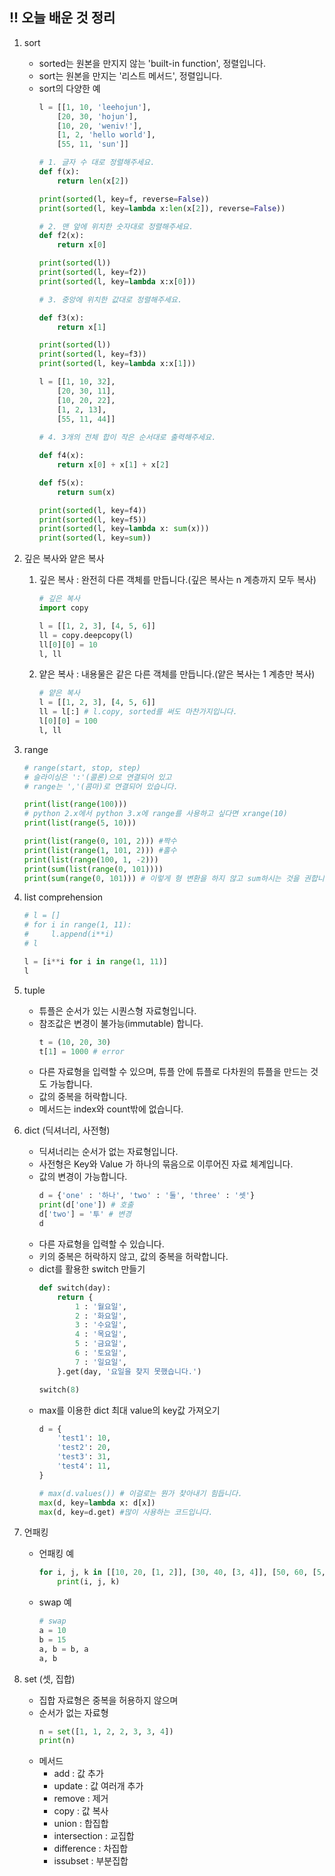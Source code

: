 ## !! 오늘 배운 것 정리

1. sort
    * sorted는 원본을 만지지 않는 'built-in function', 정렬입니다.
    * sort는 원본을 만지는 '리스트 메서드', 정렬입니다.
    * sort의 다양한 예
        ```python
        l = [[1, 10, 'leehojun'], 
            [20, 30, 'hojun'], 
            [10, 20, 'weniv!'], 
            [1, 2, 'hello world'], 
            [55, 11, 'sun']]

        # 1. 글자 수 대로 정렬해주세요.
        def f(x):
            return len(x[2])

        print(sorted(l, key=f, reverse=False))
        print(sorted(l, key=lambda x:len(x[2]), reverse=False))

        # 2. 맨 앞에 위치한 숫자대로 정렬해주세요.
        def f2(x):
            return x[0]

        print(sorted(l))
        print(sorted(l, key=f2))
        print(sorted(l, key=lambda x:x[0]))

        # 3. 중앙에 위치한 값대로 정렬해주세요.

        def f3(x):
            return x[1]

        print(sorted(l))
        print(sorted(l, key=f3))
        print(sorted(l, key=lambda x:x[1]))

        l = [[1, 10, 32], 
            [20, 30, 11], 
            [10, 20, 22], 
            [1, 2, 13], 
            [55, 11, 44]]
            
        # 4. 3개의 전체 합이 작은 순서대로 출력해주세요.

        def f4(x):
            return x[0] + x[1] + x[2]

        def f5(x):
            return sum(x)

        print(sorted(l, key=f4))
        print(sorted(l, key=f5))
        print(sorted(l, key=lambda x: sum(x)))
        print(sorted(l, key=sum))
        ```

2. 깊은 복사와 얕은 복사
    1. 깊은 복사 : 완전히 다른 객체를 만듭니다.(깊은 복사는 n 계층까지 모두 복사)
        ```python
        # 깊은 복사
        import copy

        l = [[1, 2, 3], [4, 5, 6]]
        ll = copy.deepcopy(l)
        ll[0][0] = 10
        l, ll
        ```
    2. 얕은 복사 : 내용물은 같은 다른 객체를 만듭니다.(얕은 복사는 1 계층만 복사)
        ```python
        # 얕은 복사
        l = [[1, 2, 3], [4, 5, 6]]
        ll = l[:] # l.copy, sorted를 써도 마찬가지입니다.
        l[0][0] = 100
        l, ll
        ```

3. range
    ```python
    # range(start, stop, step) 
    # 슬라이싱은 ':'(콜론)으로 연결되어 있고
    # range는 ','(콤마)로 연결되어 있습니다.

    print(list(range(100))) 
    # python 2.x에서 python 3.x에 range를 사용하고 싶다면 xrange(10)
    print(list(range(5, 10)))

    print(list(range(0, 101, 2))) #짝수
    print(list(range(1, 101, 2))) #홀수
    print(list(range(100, 1, -2)))
    print(sum(list(range(0, 101))))
    print(sum(range(0, 101))) # 이렇게 형 변환을 하지 않고 sum하시는 것을 권합니다.
    ```

4. list comprehension
    ```python
    # l = []
    # for i in range(1, 11):
    #     l.append(i**i)
    # l

    l = [i**i for i in range(1, 11)]
    l
    ```

5. tuple
    - 튜플은 순서가 있는 시퀀스형 자료형입니다.
    - 참조값은 변경이 불가능(immutable) 합니다.
        ```python
        t = (10, 20, 30)
        t[1] = 1000 # error
        ```
    - 다른 자료형을 입력할 수 있으며, 튜플 안에 튜플로 다차원의 튜플을 만드는 것도 가능합니다.
    - 값의 중복을 허락합니다.
    - 메서드는 index와 count밖에 없습니다.

6. dict (딕셔너리, 사전형)
    - 딕셔너리는 순서가 없는 자료형입니다.
    - 사전형은 Key와 Value 가 하나의 묶음으로 이루어진 자료 체계입니다.
    - 값의 변경이 가능합니다.
        ```python
        d = {'one' : '하나', 'two' : '둘', 'three' : '셋'}
        print(d['one']) # 호출
        d['two'] = '투' # 변경
        d
        ```
    - 다른 자료형을 입력할 수 있습니다.
    - 키의 중복은 허락하지 않고, 값의 중복을 허락합니다.
    - dict를 활용한 switch 만들기
        ```python
        def switch(day):
            return {
                1 : '월요일',
                2 : '화요일',
                3 : '수요일',
                4 : '목요일',
                5 : '금요일',
                6 : '토요일',
                7 : '일요일',
            }.get(day, '요일을 찾지 못했습니다.')

        switch(8) 
        ```
    - max를 이용한 dict 최대 value의 key값 가져오기
        ```python
        d = {
            'test1': 10,
            'test2': 20,
            'test3': 31,
            'test4': 11,
        }

        # max(d.values()) # 이걸로는 뭔가 찾아내기 힘듭니다.
        max(d, key=lambda x: d[x])
        max(d, key=d.get) #많이 사용하는 코드입니다.
        ```

7. 언패킹
    * 언패킹 예
        ```python
        for i, j, k in [[10, 20, [1, 2]], [30, 40, [3, 4]], [50, 60, [5, 6]]]:
            print(i, j, k)
        ```
    * swap 예
        ```python
        # swap
        a = 10
        b = 15
        a, b = b, a
        a, b
        ```

8. set (셋, 집합)
    * 집합 자료형은 중복을 허용하지 않으며
    * 순서가 없는 자료형
        ```python
        n = set([1, 1, 2, 2, 3, 3, 4])
        print(n)
        ```
    * 메서드
        - add : 값 추가
        - update : 값 여러개 추가
        - remove : 제거
        - copy : 값 복사
        - union : 합집합
        - intersection : 교집합
        - difference : 차집합
        - issubset : 부분집합
